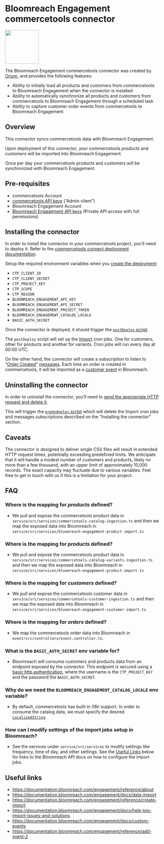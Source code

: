 # Bloomreach Engagement commercetools connector

<img height="110" src="https://github.com/oriuminc/ct-connect-bloomreach/blob/main/_logos.svg" />

The Bloomreach Engagement commercetools connector was created by [Orium](https://orium.com/), and provides the following features:

- Ability to initially load all products and customers from commercetools to Bloomreach Engagement when the connector is installed
- Ability to automatically synchronize all products and customers from commercetools to Bloomreach Engagement through a scheduled task
- Ability to capture customer order events from commercetools to Bloomreach Engagement

## Overview

This connector syncs commercetools data with Bloomreach Engagement.

Upon deployment of this connector, your commercetools _products_ and _customers_ will be imported into Bloomreach Engagement.

Once per day your commercetools products and customers will be synchronized with Bloomreach Engagement.

## Pre-requisites

- commercetools Account
- [commercetools API keys](https://docs.commercetools.com/getting-started/create-api-client) (“Admin client”)
- Bloomreach Engagement Account
- [Bloomreach Engagement API keys](https://documentation.bloomreach.com/engagement/reference/authentication) (Private API access with full permissions)

## Installing the connector

In order to install the connector in your commercetools project, you'll need to deploy it. Refer to the [commercetools connect deployment documentation](https://docs.commercetools.com/connect/concepts#deployments).

Setup the required environment variables when you [create the deployment](https://docs.commercetools.com/connect/getting-started#create-a-deployment):

- `CTP_CLIENT_ID`
- `CTP_CLIENT_SECRET`
- `CTP_PROJECT_KEY`
- `CTP_SCOPE`
- `CTP_REGION`
- `BLOOMREACH_ENGAGEMENT_API_KEY`
- `BLOOMREACH_ENGAGEMENT_API_SECRET`
- `BLOOMREACH_ENGAGEMENT_PROJECT_TOKEN`
- `BLOOMREACH_ENGAGEMENT_CATALOG_LOCALE`
- `BASIC_AUTH_SECRET`

Once the connector is deployed, it should trigger the [`postDeploy` script](https://docs.commercetools.com/connect/convert-existing-integration#postdeploy).

The `postDeploy` script will set up the [Import](https://documentation.bloomreach.com/engagement/docs/data-import) cron jobs. One for customers, other for products and another for variants. Cron jobs will run every day at 00:00 UTC.

On the other hand, the connector will create a subscription to listen to “[Order Created](https://docs.commercetools.com/api/projects/messages#order-created)” [messages](https://docs.commercetools.com/api/projects/messages). Each time an order is created in commercetools, it will be imported as a [customer event](https://documentation.bloomreach.com/engagement/docs/custom-events#purchase) in Bloomreach.

## Uninstalling the connector

In order to uninstall the connector, you’ll need to [send the appropriate HTTP request and delete it](https://docs.commercetools.com/connect/deployments#delete-deployment).

This will trigger the [`preUndeploy` script](https://docs.commercetools.com/connect/convert-existing-integration#preundeploy) which will delete the Import cron jobs and messages subscriptions described on the “Installing the connector” section.

## Caveats

The connector is designed to deliver single CSV files will result in extended HTTP request times, potentially exceeding predefined limits. We anticipate that it will handle a modest number of customers and products, likely no more than a few thousand, with an upper limit of approximately 10,000 records. The exact capacity may fluctuate due to various variables. Feel free to get in touch with us if this is a limitation for your project.

## FAQ

### Where is the mapping for _products_ defined?

- We pull and expose the commercetools product data in `service/src/services/commercetools-catalog-ingestion.ts` and then we map the exposed data into Bloomreach in `service/src/services/bloomreach-engagement-product-import.ts`

### Where is the mapping for _products_ defined?

- We pull and expose the commercetools product data in `service/src/services/commercetools-catalog-variants-ingestion.ts` and then we map the exposed data into Bloomreach in `service/src/services/bloomreach-engagement-product-import.ts`

### Where is the mapping for _customers_ defined?

- We pull and expose the commercetools customer data in `service/src/services/commercetools-customer-ingestion.ts` and then we map the exposed data into Bloomreach in `service/src/services/bloomreach-engagement-customer-import.ts`

### Where is the mapping for _orders_ defined?

- We map the commercetools order data into Bloomreach in `event/src/controllers/event.controller.ts`.

### What is the `BASIC_AUTH_SECRET` env variable for?

- Bloomreach will consume customers and products data from an endpoint exposed by the connector. This endpoint is secured using a [basic http authentication](https://developer.mozilla.org/en-US/docs/Web/HTTP/Authentication), where the username is the `CTP_PROJECT_KEY` and the password the `BASIC_AUTH_SECRET`.

### Why do we need the `BLOOMREACH_ENGAGEMENT_CATALOG_LOCALE` env variable?

- By default, commercetools has built-in i18n support. In order to consume the catalog data, we must specify the desired [`LocalizedString`](https://docs.commercetools.com/api/types#localizedstring).

### How can I modify settings of the import jobs setup in Bloomreach?

- See the services under `service/src/services` to modify settings like frequency, time of day, and other settings. See the [Useful Links](#useful-links) below for links to the Bloomreach API docs on how to configure the import jobs.

## Useful links

- https://documentation.bloomreach.com/engagement/reference/about
- https://documentation.bloomreach.com/engagement/docs/data-import
- https://documentation.bloomreach.com/engagement/reference/create-import
- https://documentation.bloomreach.com/engagement/docs/help-top-import-issues-and-solutions
- https://documentation.bloomreach.com/engagement/docs/custom-events
- https://documentation.bloomreach.com/engagement/reference/add-event-2
